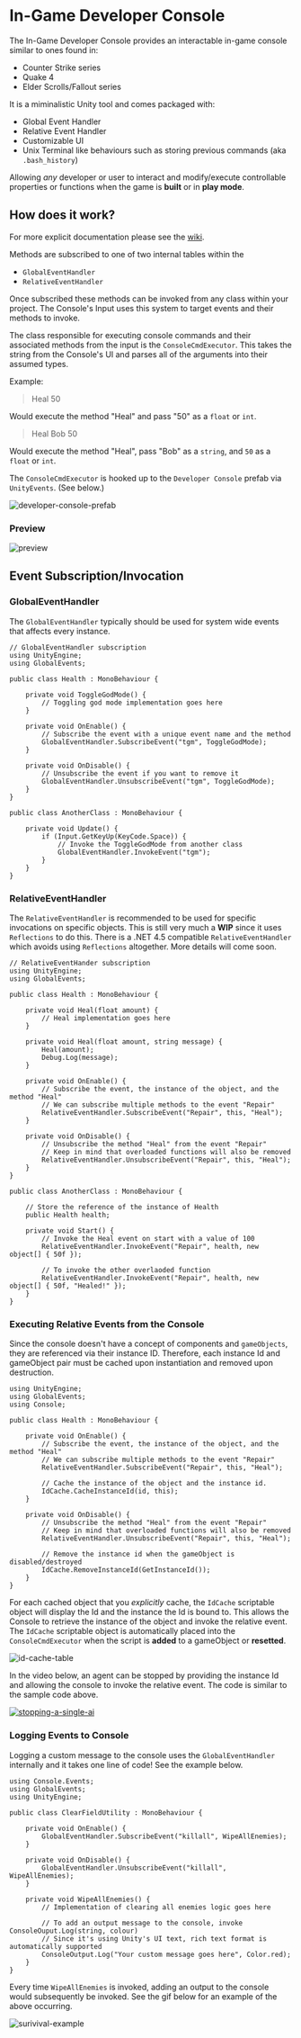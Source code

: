 # In-Game Developer Console #

The In-Game Developer Console provides an interactable in-game console similar to ones found in:

* Counter Strike series
* Quake 4
* Elder Scrolls/Fallout series

It is a miminalistic Unity tool and comes packaged with:

* Global Event Handler
* Relative Event Handler
* Customizable UI
* Unix Terminal like behaviours such as storing previous commands (aka `.bash_history`)

Allowing *any* developer or user to interact and modify/execute controllable properties or functions 
when the game is **built** or in **play mode**.

## How does it work? ##

For more explicit documentation please see the [wiki](https://github.com/psuong/ig-developer-console/wiki).

Methods are subscribed to one of two internal tables within the

* `GlobalEventHandler`
* `RelativeEventHandler`

Once subscribed these methods can be invoked from any class within your project. The Console's Input uses 
this system to target events and their methods to invoke.

The class responsible for executing console commands and their associated methods from the input is the 
`ConsoleCmdExecutor`. This takes the string from the Console's UI and parses all of the arguments into 
their assumed types.

Example:

> Heal 50

Would execute the method "Heal" and pass "50" as a `float` or `int`.

> Heal Bob 50

Would execute the method "Heal", pass "Bob" as a `string`, and `50` as a `float` or `int`.

The `ConsoleCmdExecutor` is hooked up to the `Developer Console` prefab via `UnityEvents`. (See below.)

![developer-console-prefab](images/developer-console-prefab.png)

### Preview ###

![preview](images/preview.gif)

## Event Subscription/Invocation ##

### GlobalEventHandler ###

The `GlobalEventHandler` typically should be used for system wide events that affects every instance.

```
// GlobalEventHandler subscription
using UnityEngine;
using GlobalEvents;

public class Health : MonoBehaviour {

    private void ToggleGodMode() {
        // Toggling god mode implementation goes here
    }
    
    private void OnEnable() {
        // Subscribe the event with a unique event name and the method
        GlobalEventHandler.SubscribeEvent("tgm", ToggleGodMode);
    }
    
    private void OnDisable() {
        // Unsubscribe the event if you want to remove it
        GlobalEventHandler.UnsubscribeEvent("tgm", ToggleGodMode);
    }
}

public class AnotherClass : MonoBehaviour {

    private void Update() {
        if (Input.GetKeyUp(KeyCode.Space)) {
            // Invoke the ToggleGodMode from another class
            GlobalEventHandler.InvokeEvent("tgm");
        }
    }
}
```

### RelativeEventHandler ###

The `RelativeEventHandler` is recommended to be used for specific invocations on specific objects. This is still 
very much a **WIP** since it uses `Reflections` to do this. There is a .NET 4.5 compatible `RelativeEventHandler` which 
avoids using `Reflections` altogether. More details will come soon.

```
// RelativeEventHander subscription
using UnityEngine;
using GlobalEvents;

public class Health : MonoBehaviour {

    private void Heal(float amount) {
        // Heal implementation goes here
    }

    private void Heal(float amount, string message) {
        Heal(amount);
        Debug.Log(message);
    }
    
    private void OnEnable() {
        // Subscribe the event, the instance of the object, and the method "Heal"
        // We can subscribe multiple methods to the event "Repair"
        RelativeEventHandler.SubscribeEvent("Repair", this, "Heal");
    }
    
    private void OnDisable() {
        // Unsubscribe the method "Heal" from the event "Repair"
        // Keep in mind that overloaded functions will also be removed
        RelativeEventHandler.UnsubscribeEvent("Repair", this, "Heal");
    }
}

public class AnotherClass : MonoBehaviour {
    
    // Store the reference of the instance of Health
    public Health health;
    
    private void Start() {
        // Invoke the Heal event on start with a value of 100
        RelativeEventHandler.InvokeEvent("Repair", health, new object[] { 50f });

        // To invoke the other overlaoded function
        RelativeEventHandler.InvokeEvent("Repair", health, new object[] { 50f, "Healed!" });
    }
}
```

### Executing Relative Events from the Console ###
Since the console doesn't have a concept of components and `gameObjects`, they are referenced via their instance ID. 
Therefore, each instance Id and gameObject pair must be cached upon instantiation and removed upon destruction.

```
using UnityEngine;
using GlobalEvents;
using Console;

public class Health : MonoBehaviour {

    private void OnEnable() {
        // Subscribe the event, the instance of the object, and the method "Heal"
        // We can subscribe multiple methods to the event "Repair"
        RelativeEventHandler.SubscribeEvent("Repair", this, "Heal");

        // Cache the instance of the object and the instance id.
        IdCache.CacheInstanceId(id, this);
    }

    private void OnDisable() {
        // Unsubscribe the method "Heal" from the event "Repair"
        // Keep in mind that overloaded functions will also be removed
        RelativeEventHandler.UnsubscribeEvent("Repair", this, "Heal");
        
        // Remove the instance id when the gameObject is disabled/destroyed 
        IdCache.RemoveInstanceId(GetInstanceId());
    }
}
```

For each cached object that you *explicitly* cache, the `IdCache` scriptable object will display the Id and the 
instance the Id is bound to. This allows the Console to retrieve the instance of the object and invoke the relative event.
The `IdCache` scriptable object is automatically placed into the `ConsoleCmdExecutor` when the script is **added** to a 
gameObject or **resetted**.

![id-cache-table](images/cache-table.png)

In the video below, an agent can be stopped by providing the instance Id and allowing the console to 
invoke the relative event. The code is similar to the sample code above.

[![stopping-a-single-ai](https://i.vimeocdn.com/video/695279910_260x146.jpg)](https://vimeo.com/265304164)

### Logging Events to Console ###
Logging a custom message to the console uses the `GlobalEventHandler` internally and it takes one line of code! 
See the example below.

```
using Console.Events;
using GlobalEvents;
using UnityEngine;

public class ClearFieldUtility : MonoBehaviour {

    private void OnEnable() {
        GlobalEventHandler.SubscribeEvent("killall", WipeAllEnemies);
    }

    private void OnDisable() {
        GlobalEventHandler.UnsubscribeEvent("killall", WipeAllEnemies);
    }

    private void WipeAllEnemies() {
        // Implementation of clearing all enemies logic goes here

        // To add an output message to the console, invoke ConsoleOuput.Log(string, colour)
        // Since it's using Unity's UI text, rich text format is automatically supported
        ConsoleOutput.Log("Your custom message goes here", Color.red);
    }
}
```

Every time `WipeAllEnemies` is invoked, adding an output to the console would subsequently be invoked. 
See the gif below for an example of the above occurring.

![surivival-example](images/survival-example.gif)

